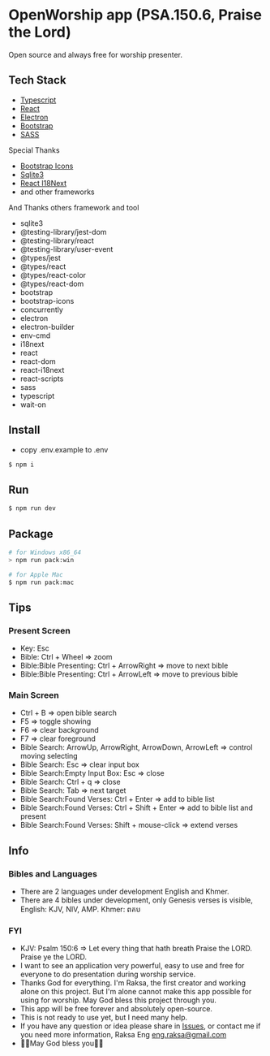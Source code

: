 # OpenWorship app (PSA.150.6, Praise the Lord)

Open source and always free for worship presenter.

## Tech Stack
* [Typescript](https://www.typescriptlang.org/)
* [React](https://reactjs.org/)
* [Electron](https://www.electronjs.org/)
* [Bootstrap](https://getbootstrap.com/)
* [SASS](https://sass-lang.com/)

Special Thanks
* [Bootstrap Icons](https://icons.getbootstrap.com/)
* [Sqlite3](https://www.sqlite.org/index.html)
* [React I18Next](https://react.i18next.com/)
* and other frameworks

And Thanks others framework and tool
* sqlite3
* @testing-library/jest-dom
* @testing-library/react
* @testing-library/user-event
* @types/jest
* @types/react
* @types/react-color
* @types/react-dom
* bootstrap
* bootstrap-icons
* concurrently
* electron
* electron-builder
* env-cmd
* i18next
* react
* react-dom
* react-i18next
* react-scripts
* sass
* typescript
* wait-on

## Install

* copy .env.example to .env

```bash
$ npm i
```

## Run

```bash
$ npm run dev
```
## Package

```bash
# for Windows x86_64
> npm run pack:win

# for Apple Mac
$ npm run pack:mac
```
## Tips

### Present Screen

* Key: Esc
* Bible: Ctrl + Wheel => zoom
* Bible:Bible Presenting: Ctrl + ArrowRight => move to next bible
* Bible:Bible Presenting: Ctrl + ArrowLeft => move to previous bible

### Main Screen

* Ctrl + B => open bible search
* F5 => toggle showing
* F6 => clear background
* F7 => clear foreground
* Bible Search: ArrowUp, ArrowRight, ArrowDown, ArrowLeft => control moving selecting
* Bible Search: Esc => clear input box
* Bible Search:Empty Input Box: Esc => close
* Bible Search: Ctrl + q => close
* Bible Search: Tab => next target
* Bible Search:Found Verses: Ctrl + Enter => add to bible list
* Bible Search:Found Verses: Ctrl + Shift + Enter => add to bible list and present
* Bible Search:Found Verses: Shift + mouse-click => extend verses

## Info

### Bibles and Languages

* There are 2 languages under development English and Khmer.
* There are 4 bibles under development, only Genesis verses is visible, English: KJV, NIV, AMP. Khmer: ពគប

### FYI

* KJV: Psalm 150:6
 => Let every thing that hath breath Praise the LORD. Praise ye the LORD.
* I want to see an application very powerful, easy to use and free for everyone to do presentation during worship service.
* Thanks God for everything. I'm Raksa, the first creator and working alone on this project. But I'm alone cannot make this app possible for using for worship. May God bless this project through you.
* This app will be free forever and absolutely open-source.
* This is not ready to use yet, but I need many help.
* If you have any question or idea please share in [Issues](https://github.com/OpenWorshipApp/open-worship-app-dt/issues), or contact me if you need more information, Raksa Eng <eng.raksa@gmail.com>
* 🙏🏻May God bless you🙏🏻